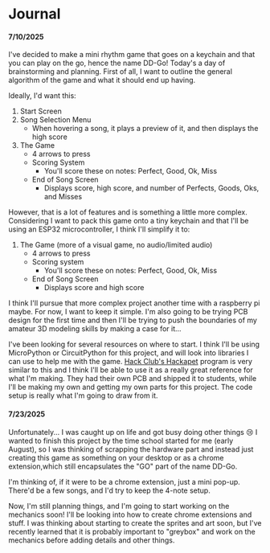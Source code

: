 # Journal

#### 7/10/2025

I've decided to make a mini rhythm game that goes on a keychain and that you can play on the go, hence the name DD-Go! Today's a day of brainstorming and planning. First of all, I want to outline the general algorithm of the game and what it should end up having.

Ideally, I'd want this:
1. Start Screen
2. Song Selection Menu
    - When hovering a song, it plays a preview of it, and then displays the high score
3. The Game
    - 4 arrows to press
    - Scoring System
        - You'll score these on notes: Perfect, Good, Ok, Miss
    - End of Song Screen
        - Displays score, high score, and number of Perfects, Goods, Oks, and Misses

However, that is a lot of features and is something a little more complex. Considering I want to pack this game onto a tiny keychain and that I'll be using an ESP32 microcontroller, I think I'll simplify it to:
1. The Game (more of a visual game, no audio/limited audio)
    - 4 arrows to press
    - Scoring system
        - You'll score these on notes: Perfect, Good, Ok, Miss
    - End of Song Screen
        - Displays score and high score

I think I'll pursue that more complex project another time with a raspberry pi maybe. For now, I want to keep it simple. I'm also going to be trying PCB design for the first time and then I'll be trying to push the boundaries of my amateur 3D modeling skills by making a case for it...

I've been looking for several resources on where to start. I think I'll be using MicroPython or CircuitPython for this project, and will look into libraries I can use to help me with the game. [Hack Club's Hackapet](https://hackapet.hackclub.com/) program is very similar to this and I think I'll be able to use it as a really great reference for what I'm making. They had their own PCB and shipped it to students, while I'll be making my own and getting my own parts for this project. The code setup is really what I'm going to draw from it.

#### 7/23/2025

Unfortunately... I was caught up on life and got busy doing other things 😢 I wanted to finish this project by the time school started for me (early August), so I was thinking of scrapping the hardware part and instead just creating this game as something on your desktop or as a chrome extension,which still encapsulates the "GO" part of the name DD-Go.

I'm thinking of, if it were to be a chrome extension, just a mini pop-up. There'd be a few songs, and I'd try to keep the 4-note setup.

Now, I'm still planning things, and I'm going to start working on the mechanics soon! I'll be looking into how to create chrome extensions and stuff. I was thinking about starting to create the sprites and art soon, but I've recently learned that it is probably important to "greybox" and work on the mechanics before adding details and other things.